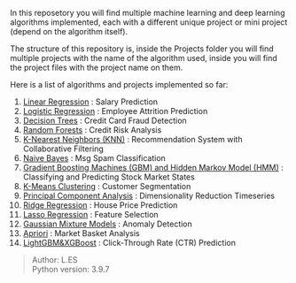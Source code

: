 In this reposetory you will find multiple machine learning and deep learning algorithms implemented, each with a different unique project or mini project (depend on the algorithm itself).

The structure of this repository is, inside the Projects folder you will find multiple projects with the name of the algorithm used, inside you will find the project files with the project name on them.

Here is a list of algorithms and projects implemented so far:
<ol>
    <li> <u>Linear Regression</u> : Salary Prediction</li>
    <li> <u>Logistic Regression</u> : Employee Attrition Prediction</li>
    <li> <u>Decision Trees</u> : Credit Card Fraud Detection</li>
    <li> <u>Random Forests</u> : Credit Risk Analysis</li>
    <li> <u>K-Nearest Neighbors (KNN)</u> : Recommendation System with Collaborative Filtering</li>
    <li> <u>Naive Bayes</u> : Msg Spam Classification</li>
    <li> <u>Gradient Boosting Machines (GBM) and Hidden Markov Model (HMM)</u> : Classifying and Predicting Stock Market States
    <li> <u>K-Means Clustering</u> : Customer Segmentation</li>
    <li> <u>Principal Component Analysis</u> : Dimensionality Reduction Timeseries</li>
    <li> <u>Ridge Regression</u> : House Price Prediction</li>
    <li> <u>Lasso Regression</u> : Feature Selection</li>
    <li> <u>Gaussian Mixture Models</u> : Anomaly Detection</li>
    <li> <u>Apriori</u> : Market Basket Analysis</li>
    <li> <u>LightGBM&XGBoost</u> : Click-Through Rate (CTR) Prediction</li>
</ol>
    
> Author: L.ES</br>
> Python version: 3.9.7